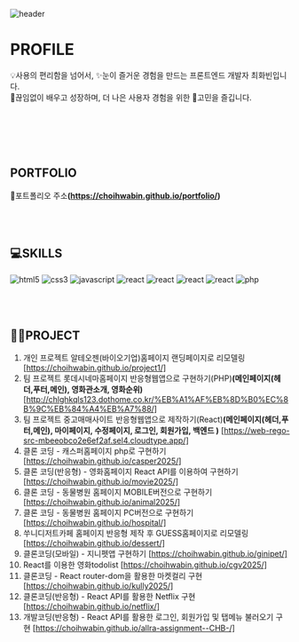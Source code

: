 ![header](https://capsule-render.vercel.app/api?type=waving&color=auto&height=200&section=header&text=Frontend&fontSize=30)

 # PROFILE
💡사용의 편리함을 넘어서, ✨눈이 즐거운 경험을 만드는 프론트엔드 개발자 최화빈입니다.<br>
🔎끊임없이 배우고 성장하며, 더 나은 사용자 경험을 위한 🤔고민을 즐깁니다.
<br><br><br><br><br><br>
 
 ## PORTFOLIO
 📌포트폴리오 주소<strong>(https://choihwabin.github.io/portfolio/)</strong>
 <br><br><br><br>
 ## 💻SKILLS
  <img src="https://img.shields.io/badge/HTML5-orange?style=flat-square&logo=HTML5&logoColor=white" alt="html5" />&nbsp;<img src="https://img.shields.io/badge/CSS3-blue?style=flat-square&logo=CSS&logoColor=white" alt="css3" />&nbsp;<img src="https://img.shields.io/badge/javascript-yellow?style=flat-square&logo=javascript&logoColor=white" alt="javascript" />&nbsp;<img src="https://img.shields.io/badge/React-skyblue?style=flat-square&logo=React&logoColor=white" alt="react" />&nbsp;<img src="https://img.shields.io/badge/jQuery-blue?style=flat-square&logo=jQuery&logoColor=white" alt="react" />&nbsp;<img src="https://img.shields.io/badge/Figma-red?style=flat-square&logo=Figma&logoColor=white" alt="react" />&nbsp;<img src="https://img.shields.io/badge/Sass-pink?style=flat-square&logo=Sass&logoColor=white" alt="react" />&nbsp;<img src="https://img.shields.io/badge/php-purple?style=flat-square&logo=PHP&logoColor=white" alt="php" />
  <br><br><br><br>
 ## 👩‍💻PROJECT
 1. 개인 프로젝트 알테오젠(바이오기업)홈페이지 랜딩페이지로 리모델링 [https://choihwabin.github.io/project1/]<br>
 2. 팀 프로젝트 롯데시네마홈페이지 반응형웹앱으로 구현하기(PHP)<strong>(메인페이지(헤더,푸터,메인), 영화관소개, 영화순위)</strong> [http://chlghkqls123.dothome.co.kr/%EB%A1%AF%EB%8D%B0%EC%8B%9C%EB%84%A4%EB%A7%88/]<br>
 3. 팀 프로젝트 중고매매사이트 반응형웹앱으로 제작하기(React)<strong>(메인페이지(헤더,푸터,메인), 마이페이지, 수정페이지, 로그인, 회원가입, 백엔드 )</strong> [https://web-rego-src-mbeeobco2e6ef2af.sel4.cloudtype.app/]<br>
 4. 클론 코딩 - 캐스퍼홈페이지 php로 구현하기 [https://choihwabin.github.io/casper2025/]<br>
 5. 클론 코딩(반응형) - 영화홈페이지 React API를 이용하여 구현하기 [https://choihwabin.github.io/movie2025/]<br>
 6. 클론 코딩 - 동물병원 홈페이지 MOBILE버전으로 구현하기 [https://choihwabin.github.io/animal2025/]<br>
 7. 클론 코딩 - 동물병원 홈페이지 PC버전으로 구현하기 [https://choihwabin.github.io/hospital/]<br>
 8. 쑤니디저트카페 홈페이지 반응형 제작 후 GUESS홈페이지로 리모델링 [https://choihwabin.github.io/dessert/]<br>
 9. 클론코딩(모바일) - 지니펫앱 구현하기 [https://choihwabin.github.io/ginipet/]<br>
 10. React를 이용한 영화todolist [https://choihwabin.github.io/cgv2025/]<br>
 11. 클론코딩 - React router-dom을 활용한 마켓컬리 구현 [https://choihwabin.github.io/kully2025/]<br>
 11. 클론코딩(반응형) - React API를 활용한 Netflix 구현 [https://choihwabin.github.io/netflix/]<br>
 11. 개발코딩(반응형) - React API를 활용한 로그인, 회원가입 및 탭메뉴 불러오기 구현 [https://choihwabin.github.io/allra-assignment--CHB-/]<br>


